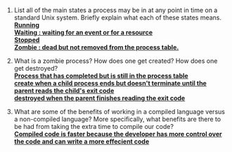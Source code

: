 1. List all of the main states a process may be in at any point in time on a standard Unix system. Briefly explain what each of these states means. 
[**</br>
Running  </br>
Waiting : waiting for an event or for a resource </br>
Stopped </br>
Zombie : dead but not removed from the process table.
 </br>**]()

2. What is a zombie process? How does one get created? How does one get destroyed?
[**</br>
Process that has completed but is still in the process table </br>
create when a child process ends but doesn't terminate until the parent reads the child's exit code  </br>
destroyed when the parent finishes reading the exit code
 </br>**]()


3. What are some of the benefits of working in a compiled language versus a non-compiled language? More specifically, what benefits are there to be had from taking the extra time to compile our code?
[**</br>
Compiled code is faster because the developer has more control over the code and can write a more effecient code 
</br>**]()

